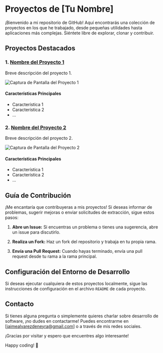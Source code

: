 # Proyectos de [Tu Nombre]

¡Bienvenido a mi repositorio de GitHub! Aquí encontrarás una colección de proyectos en los que he trabajado, desde pequeñas utilidades hasta aplicaciones más complejas. Siéntete libre de explorar, clonar y contribuir.

## Proyectos Destacados

### 1. [Nombre del Proyecto 1](enlace_al_proyecto_1)
Breve descripción del proyecto 1.

![Captura de Pantalla del Proyecto 1](enlace_a_imagen_proyecto_1)

#### Características Principales
- Característica 1
- Característica 2
- ...

### 2. [Nombre del Proyecto 2](enlace_al_proyecto_2)
Breve descripción del proyecto 2.

![Captura de Pantalla del Proyecto 2](enlace_a_imagen_proyecto_2)

#### Características Principales
- Característica 1
- Característica 2
- ...

## Guía de Contribución

¡Me encantaría que contribuyeras a mis proyectos! Si deseas informar de problemas, sugerir mejoras o enviar solicitudes de extracción, sigue estos pasos:

1. **Abre un Issue:** Si encuentras un problema o tienes una sugerencia, abre un issue para discutirlo.

2. **Realiza un Fork:** Haz un fork del repositorio y trabaja en tu propia rama.

3. **Envía una Pull Request:** Cuando hayas terminado, envía una pull request desde tu rama a la rama principal.

## Configuración del Entorno de Desarrollo

Si deseas ejecutar cualquiera de estos proyectos localmente, sigue las instrucciones de configuración en el archivo `README` de cada proyecto.

## Contacto

Si tienes alguna pregunta o simplemente quieres charlar sobre desarrollo de software, ¡no dudes en contactarme! Puedes encontrarme en [jaimealvarezdeneyra@gmail.com] o a través de mis redes sociales.

¡Gracias por visitar y espero que encuentres algo interesante!

Happy coding! 🚀

